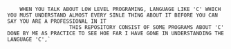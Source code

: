 		
		WHEN YOU TALK ABOUT LOW LEVEL PROGRAMING, LANGUAGE LIKE 'C' WHICH YOU MUST UNDERSTAND ALMOST EVERY SINLE THING ABOUT IT BEFORE YOU CAN SAY YOU ARE A PROFESSIONAL IN IT 
						THIS REPOSITORY CONSIST OF SOME PROGRAMS ABOUT 'C' DONE BY ME AS PRACTICE TO SEE HOE FAR I HAVE GONE IN UNDERSTANDING THE LANGUAGE 'C',`
